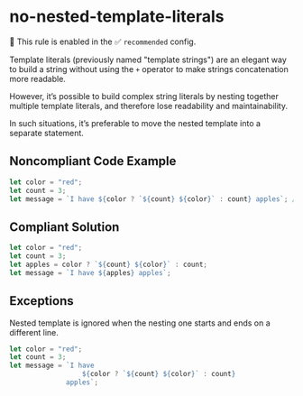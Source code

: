 # no-nested-template-literals

💼 This rule is enabled in the ✅ `recommended` config.

<!-- end auto-generated rule header -->

Template literals (previously named "template strings") are an elegant way to build a string without using the `+` operator to make strings concatenation more readable.

However, it’s possible to build complex string literals by nesting together multiple template literals, and therefore lose readability and maintainability.

In such situations, it’s preferable to move the nested template into a separate statement.

## Noncompliant Code Example

```javascript
let color = "red";
let count = 3;
let message = `I have ${color ? `${count} ${color}` : count} apples`; // Noncompliant; nested template strings not easy to read
```

## Compliant Solution

```javascript
let color = "red";
let count = 3;
let apples = color ? `${count} ${color}` : count;
let message = `I have ${apples} apples`;
```

## Exceptions

Nested template is ignored when the nesting one starts and ends on a different line.

```javascript
let color = "red";
let count = 3;
let message = `I have 
                  ${color ? `${count} ${color}` : count} 
              apples`;
```

